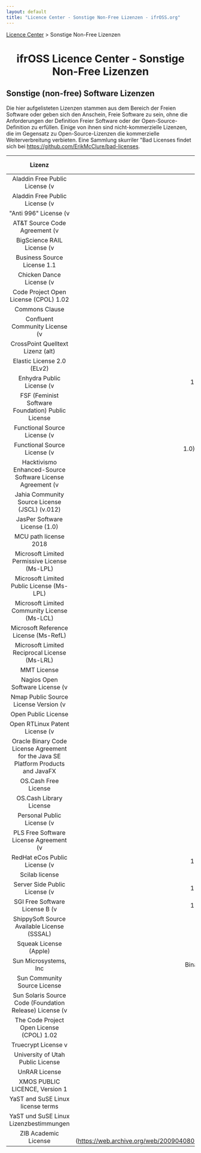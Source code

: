 ```yaml
---
layout: default
title: "Licence Center - Sonstige Non-Free Lizenzen - ifrOSS.org"
---
```


<!---

Neue Lizenzen können mit der folgenden Template eingefügt werden:

| Lizenzname | [🇬🇧](link) | SPDX-Tag |

Emojis für die Links können von https://emojipedia.org kopiert werden

--->

<p><a href="/ifrOSS/Pages/licence_center/de">Licence Center</a> > Sonstige Non-Free Lizenzen<br></p>

<h1 style="text-align: center;">ifrOSS Licence Center - Sonstige Non-Free Lizenzen</h1>

## Sonstige (non-free) Software Lizenzen

Die hier aufgelisteten Lizenzen stammen aus dem Bereich der Freien Software oder geben sich den Anschein, Freie Software zu sein, ohne die Anforderungen der Definition Freier Software oder der Open-Source-Definition zu erfüllen. Einige von ihnen sind nicht-kommerzielle Lizenzen, die im Gegensatz zu Open-Source-Lizenzen die kommerzielle Weiterverbreitung verbieten. Eine Sammlung skurriler "Bad Licenses findet sich bei https://github.com/ErikMcClure/bad-licenses.

| Lizenz | Text | SPDX-tag |
|:---:|:---:|:---:|
| Aladdin Free Public License (v| 8.0) | [🇬🇧](http://www.cs.wisc.edu/~ghost/doc/AFPL/6.01/Public.htm) | - |
| Aladdin Free Public License (v| 9.0) | [🇬🇧](https://web.archive.org/web/20121218095513/http://www.artifex.com:80/downloads/doc/Public.htm) | - |
| "Anti 996" License (v| 1.0) | [🇬🇧](https://github.com/996icu/996.ICU/blob/master/LICENSE) | - |
| AT&T Source Code Agreement (v| 1.2D) | [🇬🇧](http://web.archive.org/web/20050424024245/http://www.research.att.com/sw/license/ast-open.html) | - |
| BigScience RAIL License (v| 1.0) | [🇬🇧](https://huggingface.co/spaces/bigscience/license) | - |
| Business Source License 1.1 | [🇬🇧](https://mariadb.com/bsl11/) | - |
| Chicken Dance License (v| 0.2) | [🇬🇧](https://github.com/supertunaman/cdl/blob/master/COPYING ) | - |
| Code Project Open License (CPOL) 1.02 | [🇬🇧](https://www.codeproject.com/info/cpol10.aspx) | - |
| Commons Clause | [🇬🇧](https://commonsclause.com/) | - |
| Confluent Community License (v| 1.0) | [🇬🇧](https://www.confluent.io/confluent-community-license/) | - |
| CrossPoint Quelltext Lizenz (alt) | [🇬🇧](http://www.crosspoint.de/oldlicense.html) | - |
| Elastic License 2.0 (ELv2) | [🇬🇧](https://www.elastic.co/de/licensing/elastic-license) | - |
| Enhydra Public License (v| 1.1) (Einordnung umstritten) | [🇬🇧](http://ksoap.objectweb.org/software/license/index.html) | - |
| FSF (Feminist Software Foundation) Public License | [🇬🇧](https://gitlab.com/femsf/c-plus-equality/-/blob/master/LICENSE.FemSFPL) | - |
| Functional Source License (v| 1.0), MIT Change License | [🇬🇧](https://github.com/getsentry/fsl.software/blob/main/FSL-1.0-MIT.template.md) | - |
| Functional Source License (v| 1.0), Apache 2.0 Change License | [🇬🇧](https://github.com/getsentry/fsl.software/blob/main/FSL-1.0-Apache-2.0.template.md) | - |
| Hacktivismo Enhanced-Source Software License Agreement (v| 0.1) (HESSLA) | [🇬🇧](http://www.hacktivismo.com/about/hessla.php) | - |
| Jahia Community Source License (JSCL) (v.012) | [🇬🇧](http://www.jahia.org/jahia/Jahia/pid/145) | - |
| JasPer Software License (1.0) | [🇬🇧](http://stuff.mit.edu/afs/sipb/user/kenta/jasper-SunOS/jasper-1.700.2/LICENSE) | - |
| MCU path license 2018 | [🇬🇧](https://01.org/mcu-path-license-2018) | - |
| Microsoft Limited Permissive License (Ms-LPL) | [🇬🇧](https://web.archive.org/web/20070509061152/http://www.microsoft.com:80/resources/sharedsource/licensingbasics/limitedpermissivelicense.mspx ) | - |
| Microsoft Limited Public License (Ms-LPL) | [🇬🇧](https://web.archive.org/web/20071223053203/http://microsoft.com:80/resources/sharedsource/licensingbasics/limitedpubliclicense.mspx ) | - |
| Microsoft Limited Community License (Ms-LCL) | [🇬🇧](https://web.archive.org/web/20070427113623/http://www.microsoft.com:80/resources/sharedsource/licensingbasics/limitedcommunitylicense.mspx) | - |
| Microsoft Reference License (Ms-RefL) | [🇬🇧](https://web.archive.org/web/20080429223250/http://www.microsoft.com:80/resources/sharedsource/licensingbasics/referencelicense.mspx) | - |
| Microsoft Limited Reciprocal License (Ms-LRL) | [🇬🇧](https://web.archive.org/web/20080406030222/http://www.microsoft.com:80/resources/sharedsource/licensingbasics/limitedreciprocallicense.mspx) | - |
| MMT License | [🇬🇧](https://github.com/UniFormal/MMT/blob/master/COPYING.txt) | - |
| Nagios Open Software License (v| 1.3) | [🇬🇧](https://github.com/NagiosEnterprises/ncpa/blob/master/LICENSE.rst) | - |
| Nmap Public Source License Version (v| 0.92) | [🇬🇧](https://svn.nmap.org/nmap/LICENSE) | - |
| Open Public License | [🇬🇧](http://wyatterp.com/opl.html (Einordnung umstritten)) | - |
| Open RTLinux Patent License (v| 1.0) | [🇬🇧](http://web.archive.org/web/20010821220004/rtlinux.com/PATENT_LICENSE) | - |
| Oracle Binary Code License Agreement for the Java SE Platform Products and JavaFX | [🇬🇧](https://www.oracle.com/downloads/licenses/binary-code-license.html) | - |
| OS.Cash Free License | [🇬🇧](https://os.cash/licenses/free?details=true) | - |
| OS.Cash Library License | [🇬🇧](https://os.cash/licenses/library?details=true) | - |
| Personal Public License (v| 3a) | [🇬🇧](https://github.com/uboslinux/ubos-admin/blob/master/LICENSE) | - |
| PLS Free Software License Agreement (v| 1.0) | [🇬🇧](http://web.archive.org/web/20030603202719/http://www.pls.com/license.htm) | - |
| RedHat eCos Public License (v| 1.1) (Einordnung umstritten) | [🇬🇧](http://ecos.sourceware.org/old-license.html) | - |
| Scilab license | [🇬🇧](http://www.worldlii.org/int/other/PubRL/2009/51.html) | - |
| Server Side Public License (v| 1.0) (Einordnung umstritten) | [🇬🇧](https://www.mongodb.com/licensing/server-side-public-license) | - |
| SGI Free Software License B (v| 1.0) (Einordnung umstritten) | [🇬🇧](http://oss.sgi.com/projects/FreeB/SGIFreeSWLicB.1.0.html) | - |
| ShippySoft Source Available License (SSSAL) | [🇬🇧](http://www.shippysoft.com/license.shtml) | - |
| Squeak License (Apple) | [🇬🇧](https://web.archive.org/web/20150308154920/http://www.squeak.org:80/SqueakLicense) | - |
| Sun Microsystems, Inc| Binary Code License Agreement | [🇬🇧](https://download.java.net/media/jai/builds/release/1_1_3/LICENSE-jai.txt) | - |
| Sun Community Source License | [🇬🇧](http://www.sun.com/software/jini/licensing/SCSL3_JiniTSA1.html) | - |
| Sun Solaris Source Code (Foundation Release) License (v| 1.1) | [🇬🇧](http://www.mibsoftware.com/librock/librock/license/ssscfr.txt) | - |
| The Code Project Open License (CPOL) 1.02 | [🇬🇧](http://www.codeproject.com/info/cpol10.aspx) | - |
| Truecrypt License v| 3 | [🇬🇧](https://github.com/FreeApophis/TrueCrypt/blob/master/License.txt) | - |
| University of Utah Public License | [🇬🇧](http://www.cs.utah.edu/~gk/teem/txt/LICENSE.txt) | - |
| UnRAR License | [🇬🇧](https://github.com/junrar/junrar/blob/master/LICENSE) | - |
| XMOS PUBLIC LICENCE, Version 1 | [🇬🇧](https://github.com/xmos/lib_mic_array/blob/develop/LICENSE.rst) | - |
| YaST and SuSE Linux license terms | [🇬🇧](http://ftp2.de.freebsd.org/pub/linux/suse/5.3/i386.de/COPYRIGHT.yast) | - |
| YaST und SuSE Linux Lizenzbestimmungen | [🇬🇧](https://web.archive.org/web/20040407183411/http://www.suse.de/de/private/support/licenses/yast.html) | - |
| ZIB Academic License | [🇬🇧](https://web.archive.org/web/20090408081543/http://www.zib.de:80/Optimization/Software/ziblicense.html | - |
